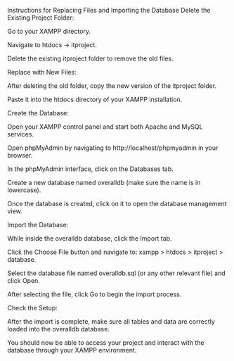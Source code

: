 Instructions for Replacing Files and Importing the Database
Delete the Existing Project Folder:

Go to your XAMPP directory.

Navigate to htdocs → itproject.

Delete the existing itproject folder to remove the old files.

Replace with New Files:

After deleting the old folder, copy the new version of the itproject folder.

Paste it into the htdocs directory of your XAMPP installation.

Create the Database:

Open your XAMPP control panel and start both Apache and MySQL services.

Open phpMyAdmin by navigating to http://localhost/phpmyadmin in your browser.

In the phpMyAdmin interface, click on the Databases tab.

Create a new database named overalldb (make sure the name is in lowercase).

Once the database is created, click on it to open the database management view.

Import the Database:

While inside the overalldb database, click the Import tab.

Click the Choose File button and navigate to: xampp > htdocs > itproject > database.

Select the database file named overalldb.sql (or any other relevant file) and click Open.

After selecting the file, click Go to begin the import process.

Check the Setup:

After the import is complete, make sure all tables and data are correctly loaded into the overalldb database.

You should now be able to access your project and interact with the database through your XAMPP environment.

